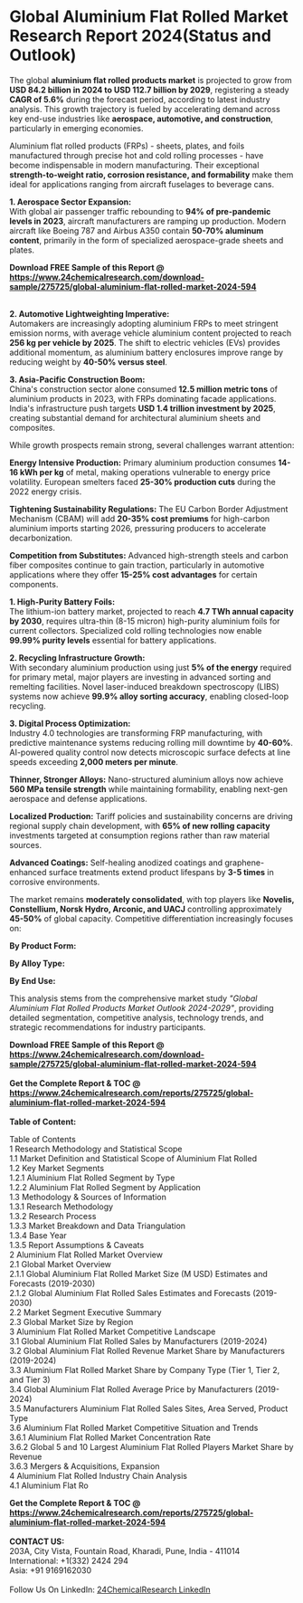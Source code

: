 <h1>Global Aluminium Flat Rolled Market Research Report 2024(Status and Outlook)</h1><p>The global <strong>aluminium flat rolled products market</strong> is projected to grow from <strong>USD 84.2 billion in 2024 to USD 112.7 billion by 2029</strong>, registering a steady <strong>CAGR of 5.6%</strong> during the forecast period, according to latest industry analysis. This growth trajectory is fueled by accelerating demand across key end-use industries like <strong>aerospace, automotive, and construction</strong>, particularly in emerging economies.</p><p>Aluminium flat rolled products (FRPs) - sheets, plates, and foils manufactured through precise hot and cold rolling processes - have become indispensable in modern manufacturing. Their exceptional <strong>strength-to-weight ratio, corrosion resistance, and formability</strong> make them ideal for applications ranging from aircraft fuselages to beverage cans.</p><p><strong>1. Aerospace Sector Expansion:</strong><br>
With global air passenger traffic rebounding to <strong>94% of pre-pandemic levels in 2023</strong>, aircraft manufacturers are ramping up production. Modern aircraft like Boeing 787 and Airbus A350 contain <strong>50-70% aluminum content</strong>, primarily in the form of specialized aerospace-grade sheets and plates.</p><div><b>Download FREE Sample of this Report @ 
            <a href="https://www.24chemicalresearch.com/download-sample/275725/global-aluminium-flat-rolled-market-2024-594">
            https://www.24chemicalresearch.com/download-sample/275725/global-aluminium-flat-rolled-market-2024-594</a></b></div><br><p><strong>2. Automotive Lightweighting Imperative:</strong><br>
Automakers are increasingly adopting aluminium FRPs to meet stringent emission norms, with average vehicle aluminium content projected to reach <strong>256 kg per vehicle by 2025</strong>. The shift to electric vehicles (EVs) provides additional momentum, as aluminium battery enclosures improve range by reducing weight by <strong>40-50% versus steel</strong>.</p><p><strong>3. Asia-Pacific Construction Boom:</strong><br>
China's construction sector alone consumed <strong>12.5 million metric tons</strong> of aluminium products in 2023, with FRPs dominating facade applications. India's infrastructure push targets <strong>USD 1.4 trillion investment by 2025</strong>, creating substantial demand for architectural aluminium sheets and composites.</p><p>While growth prospects remain strong, several challenges warrant attention:</p><p><strong>Energy Intensive Production:</strong> Primary aluminium production consumes <strong>14-16 kWh per kg</strong> of metal, making operations vulnerable to energy price volatility. European smelters faced <strong>25-30% production cuts</strong> during the 2022 energy crisis.</p><p><strong>Tightening Sustainability Regulations:</strong> The EU Carbon Border Adjustment Mechanism (CBAM) will add <strong>20-35% cost premiums</strong> for high-carbon aluminium imports starting 2026, pressuring producers to accelerate decarbonization.</p><p><strong>Competition from Substitutes:</strong> Advanced high-strength steels and carbon fiber composites continue to gain traction, particularly in automotive applications where they offer <strong>15-25% cost advantages</strong> for certain components.</p><p><strong>1. High-Purity Battery Foils:</strong><br>
The lithium-ion battery market, projected to reach <strong>4.7 TWh annual capacity by 2030</strong>, requires ultra-thin (8-15 micron) high-purity aluminium foils for current collectors. Specialized cold rolling technologies now enable <strong>99.99% purity levels</strong> essential for battery applications.</p><p><strong>2. Recycling Infrastructure Growth:</strong><br>
With secondary aluminium production using just <strong>5% of the energy</strong> required for primary metal, major players are investing in advanced sorting and remelting facilities. Novel laser-induced breakdown spectroscopy (LIBS) systems now achieve <strong>99.9% alloy sorting accuracy</strong>, enabling closed-loop recycling.</p><p><strong>3. Digital Process Optimization:</strong><br>
Industry 4.0 technologies are transforming FRP manufacturing, with predictive maintenance systems reducing rolling mill downtime by <strong>40-60%</strong>. AI-powered quality control now detects microscopic surface defects at line speeds exceeding <strong>2,000 meters per minute</strong>.</p><p><strong>Thinner, Stronger Alloys:</strong> Nano-structured aluminium alloys now achieve <strong>560 MPa tensile strength</strong> while maintaining formability, enabling next-gen aerospace and defense applications.</p><p><strong>Localized Production:</strong> Tariff policies and sustainability concerns are driving regional supply chain development, with <strong>65% of new rolling capacity</strong> investments targeted at consumption regions rather than raw material sources.</p><p><strong>Advanced Coatings:</strong> Self-healing anodized coatings and graphene-enhanced surface treatments extend product lifespans by <strong>3-5 times</strong> in corrosive environments.</p><p>The market remains <strong>moderately consolidated</strong>, with top players like <strong>Novelis, Constellium, Norsk Hydro, Arconic, and UACJ</strong> controlling approximately <strong>45-50%</strong> of global capacity. Competitive differentiation increasingly focuses on:</p><p><strong>By Product Form:</strong></p><p><strong>By Alloy Type:</strong></p><p><strong>By End Use:</strong></p><p>This analysis stems from the comprehensive market study <em>"Global Aluminium Flat Rolled Products Market Outlook 2024-2029"</em>, providing detailed segmentation, competitive analysis, technology trends, and strategic recommendations for industry participants.</p><div><b>Download FREE Sample of this Report @ 
            <a href="https://www.24chemicalresearch.com/download-sample/275725/global-aluminium-flat-rolled-market-2024-594">
            https://www.24chemicalresearch.com/download-sample/275725/global-aluminium-flat-rolled-market-2024-594</a></b></div><br><div><b>Get the Complete Report & TOC @ 
            <a href="https://www.24chemicalresearch.com/reports/275725/global-aluminium-flat-rolled-market-2024-594">
            https://www.24chemicalresearch.com/reports/275725/global-aluminium-flat-rolled-market-2024-594</a></b></div><br>
            <b>Table of Content:</b><p>Table of Contents<br />
1 Research Methodology and Statistical Scope<br />
1.1 Market Definition and Statistical Scope of Aluminium Flat Rolled<br />
1.2 Key Market Segments<br />
1.2.1 Aluminium Flat Rolled Segment by Type<br />
1.2.2 Aluminium Flat Rolled Segment by Application<br />
1.3 Methodology & Sources of Information<br />
1.3.1 Research Methodology<br />
1.3.2 Research Process<br />
1.3.3 Market Breakdown and Data Triangulation<br />
1.3.4 Base Year<br />
1.3.5 Report Assumptions & Caveats<br />
2 Aluminium Flat Rolled Market Overview<br />
2.1 Global Market Overview<br />
2.1.1 Global Aluminium Flat Rolled Market Size (M USD) Estimates and Forecasts (2019-2030)<br />
2.1.2 Global Aluminium Flat Rolled Sales Estimates and Forecasts (2019-2030)<br />
2.2 Market Segment Executive Summary<br />
2.3 Global Market Size by Region<br />
3 Aluminium Flat Rolled Market Competitive Landscape<br />
3.1 Global Aluminium Flat Rolled Sales by Manufacturers (2019-2024)<br />
3.2 Global Aluminium Flat Rolled Revenue Market Share by Manufacturers (2019-2024)<br />
3.3 Aluminium Flat Rolled Market Share by Company Type (Tier 1, Tier 2, and Tier 3)<br />
3.4 Global Aluminium Flat Rolled Average Price by Manufacturers (2019-2024)<br />
3.5 Manufacturers Aluminium Flat Rolled Sales Sites, Area Served, Product Type<br />
3.6 Aluminium Flat Rolled Market Competitive Situation and Trends<br />
3.6.1 Aluminium Flat Rolled Market Concentration Rate<br />
3.6.2 Global 5 and 10 Largest Aluminium Flat Rolled Players Market Share by Revenue<br />
3.6.3 Mergers & Acquisitions, Expansion<br />
4 Aluminium Flat Rolled Industry Chain Analysis<br />
4.1 Aluminium Flat Ro</p><div><b>Get the Complete Report & TOC @ 
            <a href="https://www.24chemicalresearch.com/reports/275725/global-aluminium-flat-rolled-market-2024-594">
            https://www.24chemicalresearch.com/reports/275725/global-aluminium-flat-rolled-market-2024-594</a></b></div><br><b>CONTACT US:</b><br>
            203A, City Vista, Fountain Road, Kharadi, Pune, India - 411014<br>
            International: +1(332) 2424 294<br>
            Asia: +91 9169162030 <br><br>
            Follow Us On LinkedIn: <a href="https://www.linkedin.com/company/24chemicalresearch/">24ChemicalResearch LinkedIn</a>
